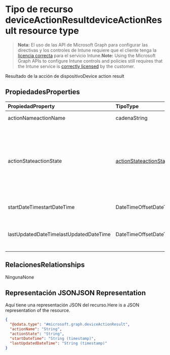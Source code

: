 # <a name="deviceactionresult-resource-type"></a><span data-ttu-id="dfba9-101">Tipo de recurso deviceActionResult</span><span class="sxs-lookup"><span data-stu-id="dfba9-101">deviceActionResult resource type</span></span>

> <span data-ttu-id="dfba9-102">**Nota:** El uso de las API de Microsoft Graph para configurar las directivas y los controles de Intune requiere que el cliente tenga la [licencia correcta](https://go.microsoft.com/fwlink/?linkid=839381) para el servicio Intune.</span><span class="sxs-lookup"><span data-stu-id="dfba9-102">**Note:** Using the Microsoft Graph APIs to configure Intune controls and policies still requires that the Intune service is [correctly licensed](https://go.microsoft.com/fwlink/?linkid=839381) by the customer.</span></span>

<span data-ttu-id="dfba9-103">Resultado de la acción de dispositivo</span><span class="sxs-lookup"><span data-stu-id="dfba9-103">Device action result</span></span>
## <a name="properties"></a><span data-ttu-id="dfba9-104">Propiedades</span><span class="sxs-lookup"><span data-stu-id="dfba9-104">Properties</span></span>
|<span data-ttu-id="dfba9-105">Propiedad</span><span class="sxs-lookup"><span data-stu-id="dfba9-105">Property</span></span>|<span data-ttu-id="dfba9-106">Tipo</span><span class="sxs-lookup"><span data-stu-id="dfba9-106">Type</span></span>|<span data-ttu-id="dfba9-107">Descripción</span><span class="sxs-lookup"><span data-stu-id="dfba9-107">Description</span></span>|
|:---|:---|:---|
|<span data-ttu-id="dfba9-108">actionName</span><span class="sxs-lookup"><span data-stu-id="dfba9-108">actionName</span></span>|<span data-ttu-id="dfba9-109">cadena</span><span class="sxs-lookup"><span data-stu-id="dfba9-109">String</span></span>|<span data-ttu-id="dfba9-110">Nombre de acción</span><span class="sxs-lookup"><span data-stu-id="dfba9-110">Action name</span></span>|
|<span data-ttu-id="dfba9-111">actionState</span><span class="sxs-lookup"><span data-stu-id="dfba9-111">actionState</span></span>|[<span data-ttu-id="dfba9-112">actionState</span><span class="sxs-lookup"><span data-stu-id="dfba9-112">actionState</span></span>](../resources/intune_devices_actionstate.md)|<span data-ttu-id="dfba9-113">Estado de la acción.</span><span class="sxs-lookup"><span data-stu-id="dfba9-113">State of the action.</span></span> <span data-ttu-id="dfba9-114">Los valores posibles son: `none`, `pending`, `canceled`, `active`, `done`, `failed` y `notSupported`.</span><span class="sxs-lookup"><span data-stu-id="dfba9-114">Possible values are: `none`, `pending`, `canceled`, `active`, `done`, `failed`, `notSupported`.</span></span>|
|<span data-ttu-id="dfba9-115">startDateTime</span><span class="sxs-lookup"><span data-stu-id="dfba9-115">startDateTime</span></span>|<span data-ttu-id="dfba9-116">DateTimeOffset</span><span class="sxs-lookup"><span data-stu-id="dfba9-116">DateTimeOffset</span></span>|<span data-ttu-id="dfba9-117">Hora a la que se inició la acción</span><span class="sxs-lookup"><span data-stu-id="dfba9-117">Time the action was initiated</span></span>|
|<span data-ttu-id="dfba9-118">lastUpdatedDateTime</span><span class="sxs-lookup"><span data-stu-id="dfba9-118">lastUpdatedDateTime</span></span>|<span data-ttu-id="dfba9-119">DateTimeOffset</span><span class="sxs-lookup"><span data-stu-id="dfba9-119">DateTimeOffset</span></span>|<span data-ttu-id="dfba9-120">Hora en la que se actualizó por última vez el estado de la acción</span><span class="sxs-lookup"><span data-stu-id="dfba9-120">Time the action state was last updated</span></span>|

## <a name="relationships"></a><span data-ttu-id="dfba9-121">Relaciones</span><span class="sxs-lookup"><span data-stu-id="dfba9-121">Relationships</span></span>
<span data-ttu-id="dfba9-122">Ninguna</span><span class="sxs-lookup"><span data-stu-id="dfba9-122">None</span></span>
## <a name="json-representation"></a><span data-ttu-id="dfba9-123">Representación JSON</span><span class="sxs-lookup"><span data-stu-id="dfba9-123">JSON Representation</span></span>
<span data-ttu-id="dfba9-124">Aquí tiene una representación JSON del recurso.</span><span class="sxs-lookup"><span data-stu-id="dfba9-124">Here is a JSON representation of the resource.</span></span>
<!-- {
  "blockType": "resource",
  "@odata.type": "microsoft.graph.deviceActionResult"
}
-->
``` json
{
  "@odata.type": "#microsoft.graph.deviceActionResult",
  "actionName": "String",
  "actionState": "String",
  "startDateTime": "String (timestamp)",
  "lastUpdatedDateTime": "String (timestamp)"
}
```



